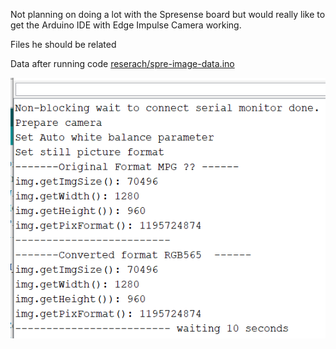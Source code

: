 Not planning on doing a lot with the Spresense board but would really like to get the Arduino IDE with Edge Impulse Camera working.

Files he should be related




Data after running code [reserach/spre-image-data.ino](reserach/spre-image-data.ino)  

![data.png](data.png)
